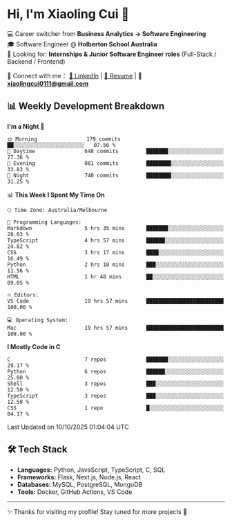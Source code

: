 # Hi, I'm Xiaoling Cui 👋

💻 Career switcher from **Business Analytics → Software Engineering**  
🎓 Software Engineer @ **Holberton School Australia**  
💼 Looking for: **Internships & Junior Software Engineer roles** (Full-Stack / Backend / Frontend)  

🔗 Connect with me：
[💼 LinkedIn](https://www.linkedin.com/in/xiaoling-cui-9b504a350/) | 
[📄 Resume](https://xl-c111.github.io/xiaoling-cui-resume/) | 
📧 **xiaolingcui0111@gmail.com**




## 📊 Weekly Development Breakdown  

<!--START_SECTION:waka-->
**I'm a Night 🦉** 

```text
🌞 Morning                179 commits         ██░░░░░░░░░░░░░░░░░░░░░░░   07.56 % 
🌆 Daytime                648 commits         ███████░░░░░░░░░░░░░░░░░░   27.36 % 
🌃 Evening                801 commits         ████████░░░░░░░░░░░░░░░░░   33.83 % 
🌙 Night                  740 commits         ████████░░░░░░░░░░░░░░░░░   31.25 % 
```


📊 **This Week I Spent My Time On** 

```text
🕑︎ Time Zone: Australia/Melbourne

💬 Programming Languages: 
Markdown                 5 hrs 35 mins       ███████░░░░░░░░░░░░░░░░░░   28.03 % 
TypeScript               4 hrs 57 mins       ██████░░░░░░░░░░░░░░░░░░░   24.82 % 
CSS                      3 hrs 17 mins       ████░░░░░░░░░░░░░░░░░░░░░   16.49 % 
Python                   2 hrs 18 mins       ███░░░░░░░░░░░░░░░░░░░░░░   11.56 % 
HTML                     1 hr 48 mins        ██░░░░░░░░░░░░░░░░░░░░░░░   09.05 % 

🔥 Editors: 
VS Code                  19 hrs 57 mins      █████████████████████████   100.00 % 

💻 Operating System: 
Mac                      19 hrs 57 mins      █████████████████████████   100.00 % 
```

**I Mostly Code in C** 

```text
C                        7 repos             ███████░░░░░░░░░░░░░░░░░░   29.17 % 
Python                   6 repos             ██████░░░░░░░░░░░░░░░░░░░   25.00 % 
Shell                    3 repos             ███░░░░░░░░░░░░░░░░░░░░░░   12.50 % 
TypeScript               3 repos             ███░░░░░░░░░░░░░░░░░░░░░░   12.50 % 
CSS                      1 repo              █░░░░░░░░░░░░░░░░░░░░░░░░   04.17 % 
```




 Last Updated on 10/10/2025 01:04:04 UTC
<!--END_SECTION:waka-->


## 🛠️ Tech Stack

- **Languages:** Python, JavaScript, TypeScript, C, SQL  
- **Frameworks:** Flask, Next.js, Node.js, React  
- **Databases:** MySQL, PostgreSQL, MongoDB  
- **Tools:** Docker, GitHub Actions, VS Code  

---

✨ Thanks for visiting my profile! Stay tuned for more projects 🚀
